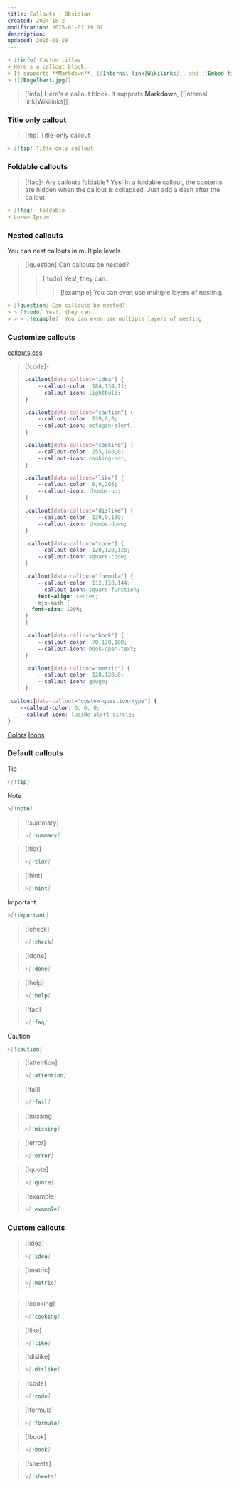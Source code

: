 ```yaml
---
title: Callouts - Obsidian
created: 2024-18-2
modification: 2025-01-01 19:07
description: 
updated: 2025-01-29
---
```


```markdown
> [!info] Custom titles
> Here's a callout block.
> It supports **Markdown**, [[Internal link|Wikilinks]], and [[Embed files|embeds]]!
> ![[Engelbart.jpg]]
```

> [!info] 
> Here's a callout block.
> It supports **Markdown**, [[Internal link|Wikilinks]]

### Title only callout

> [!tip] Title-only callout

```markdown
> [!tip] Title-only callout
```

### Foldable callouts

> [!faq]- Are callouts foldable?
> Yes! In a foldable callout, the contents are hidden when the callout is collapsed.
> Just add a dash after the callout

```markdown
> [!faq]- Foldable
> Lorem Ipsum
```

### Nested callouts

You can nest callouts in multiple levels.

> [!question] Can callouts be nested?
> > [!todo] Yes!, they can.
> > > [!example]  You can even use multiple layers of nesting.

```markdown
> [!question] Can callouts be nested?
> > [!todo] Yes!, they can.
> > > [!example]  You can even use multiple layers of nesting.
```


### Customize callouts
[callouts.css](hook://file/ozGOT2Zxt?p=Lm9ic2lkaWFuL3NuaXBwZXRz&n=callouts%2Ecss)

>[!code]-
>```css
> .callout[data-callout="idea"] {
>     --callout-color: 184,134,11;
>     --callout-icon: lightbulb;
> }
> 
> .callout[data-callout="caution"] {
>     --callout-color: 139,0,0;
>     --callout-icon: octagon-alert;
> }
> 
> .callout[data-callout="cooking"] {
>     --callout-color: 255,140,0;
>     --callout-icon: cooking-pot;
> }
> 
> .callout[data-callout="like"] {
>     --callout-color: 0,0,205;
>     --callout-icon: thumbs-up;
> }
> 
> .callout[data-callout="dislike"] {
>     --callout-color: 139,0,139;
>     --callout-icon: thumbs-down;
> }
> 
> .callout[data-callout="code"] {
>     --callout-color: 128,128,128;
>     --callout-icon: square-code;
> }
> 
> .callout[data-callout="formula"] {
>     --callout-color: 112,128,144;
>     --callout-icon: square-function;
>     text-align: center;
>     mjx-math {
>   font-size: 120%;
> }
> }
> 
> .callout[data-callout="book"] {
>     --callout-color: 70,130,180;
>     --callout-icon: book-open-text;
> }
> 
> .callout[data-callout="metric"] {
>     --callout-color: 128,128,0;
>     --callout-icon: gauge;
> }
>```




```css
.callout[data-callout="custom-question-type"] {
    --callout-color: 0, 0, 0;
    --callout-icon: lucide-alert-circle;
}
```

[Colors](https://www.rapidtables.com/web/color/RGB_Color.html)
[Icons](https://lucide.dev/icons/)

### Default callouts

> [!tip]
>  ```markdown
> >[!tip]
>```

> [!note]
>  ```markdown
> >[!note]
>```

> [!summary]
>  ```markdown
> >[!summary]
>```

> [!tldr]
>  ```markdown
> >[!tldr]
>```

> [!hint]
>  ```markdown
> >[!hint]
>```

> [!important]
>  ```markdown
> >[!important]
>```

> [!check]
>  ```markdown
> >[!check]
>```

> [!done]
>  ```markdown
> >[!done]
>```

> [!help]
>  ```markdown
> >[!help]
>```

> [!faq]
>  ```markdown
> >[!faq]
>```

> [!caution]
>  ```markdown
> >[!caution]
>```

> [!attention]
> ```markdown
> >[!attention]
>```


> [!fail]
> ```markdown
> >[!fail]
>```


> [!missing]
> ```markdown
> >[!missing]
>```

> [!error]
> ```markdown
> >[!error]
>```

> [!quote]
> ```markdown
> >[!quote]
>```

> [!example]
> ```markdown
> >[!example]
>```


### Custom callouts

> [!idea]
> ```markdown
> >[!idea]
>```

> [!metric]
> ```markdown
> >[!metric]
>``

> [!cooking]
> ```markdown
> >[!cooking]
>```

> [!like]
> ```markdown
> >[!like]
>```

> [!dislike]
> ```markdown
> >[!dislike]
>```

> [!code]
> ```markdown
> >[!code]
>```

> [!formula]
> ```markdown
> >[!formula]
>```

> [!book]
> ```markdown
> >[!book]
>```

> [!sheets]
> ```markdown
> >[!sheets]
>```
